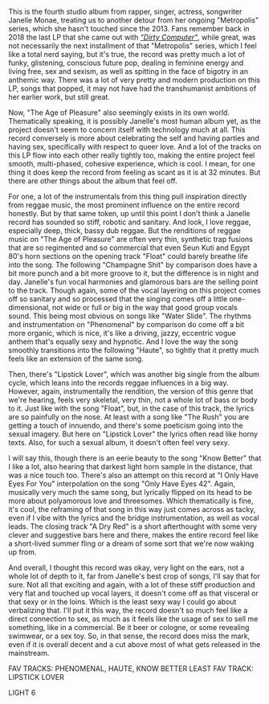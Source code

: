 This is the fourth studio album from rapper, singer, actress, songwriter Janelle Monae, treating us to another detour from her ongoing "Metropolis" series, which she hasn't touched since the 2013. Fans remember back in 2018 the last LP that she came out with _["Dirty Computer"](/videos/2592)_, while great, was not necessarily the next installment of that "Metropolis" series, which I feel like a total nerd saying, but it's true, the record was pretty much a lot of funky, glistening, conscious future pop, dealing in feminine energy and living free, sex and sexism, as well as spitting in the face of bigotry in an anthemic way. There was a lot of very pretty and modern production on this LP, songs that popped, it may not have had the transhumanist ambitions of her earlier work, but still great.

Now, "The Age of Pleasure" also seemingly exists in its own world. Thematically speaking, it is possibly Janelle's most human album yet, as the project doesn't seem to concern itself with technology much at all. This record conversely is more about celebrating the self and having parties and having sex, specifically with respect to queer love. And a lot of the tracks on this LP flow into each other really tightly too, making the entire project feel smooth, multi-phased, cohesive experience, which is cool. I mean, for one thing it does keep the record from feeling as scant as it is at 32 minutes. But there are other things about the album that feel off.

For one, a lot of the instrumentals from this thing pull inspiration directly from reggae music, the most prominent influence on the entire record honestly. But by that same token, up until this point I don't think a Janelle record has sounded so stiff, robotic and sanitary. And look, I love reggae, especially deep, thick, bassy dub reggae. But the renditions of reggae music on "The Age of Pleasure" are often very thin, synthetic trap fusions that are so regimented and so commercial that even Seun Kuti and Egypt 80's horn sections on the opening track "Float" could barely breathe life into the song. The following "Champagne Shit" by comparison does have a bit more punch and a bit more groove to it, but the difference is in night and day. Janelle's fun vocal harmonies and glamorous bars are the selling point to the track. Though again, some of the vocal layering on this project comes off so sanitary and so processed that the singing comes off a little one-dimensional, not wide or full or big in the way that good group vocals sound. This being most obvious on songs like "Water Slide". The rhythms and instrumentation on "Phenomenal" by comparison do come off a bit more organic, which is nice, it's like a driving, jazzy, eccentric vogue anthem that's equally sexy and hypnotic. And I love the way the song smoothly transitions into the following "Haute", so tightly that it pretty much feels like an extension of the same song.

Then, there's "Lipstick Lover", which was another big single from the album cycle, which leans into the records reggae influences in a big way. However, again, instrumentally the rendition, the version of this genre that we're hearing, feels very skeletal, very thin, not a whole lot of bass or body to it. Just like with the song "Float", but, in the case of this track, the lyrics are so painfully on the nose. At least with a song like "The Rush" you are getting a touch of innuendo, and there's some poeticism going into the sexual imagery. But here on "Lipstick Lover" the lyrics often read like horny texts. Also, for such a sexual album, it doesn't often feel very sexy.

I will say this, though there is an eerie beauty to the song "Know Better" that I like a lot, also hearing that darkest light horn sample in the distance, that was a nice touch too. There's also an attempt on this record at "I Only Have Eyes For You" interpolation on the song "Only Have Eyes 42". Again, musically very much the same song, but lyrically flipped on its head to be more about polyamorous love and threesomes. Which thematically is fine, it's cool, the reframing of that song in this way just comes across as tacky, even if I vibe with the lyrics and the bridge instrumentation, as well as vocal leads. The closing track "A Dry Red" is a short afterthought with some very clever and suggestive bars here and there, makes the entire record feel like a short-lived summer fling or a dream of some sort that we're now waking up from.

And overall, I thought this record was okay, very light on the ears, not a whole lot of depth to it, far from Janelle's best crop of songs, I'll say that for sure. Not all that exciting and again, with a lot of these stiff production and very flat and touched up vocal layers, it doesn't come off as that visceral or that sexy or in the loins. Which is the least sexy way I could go about verbalizing that. I'll put it this way, the record doesn't so much feel like a direct connection to sex, as much as it feels like the usage of sex to sell me something, like in a commercial. Be it beer or cologne, or some revealing swimwear, or a sex toy. So, in that sense, the record does miss the mark, even if it is overall decent and a cut above most of what gets released in the mainstream.

FAV TRACKS: PHENOMENAL, HAUTE, KNOW BETTER
LEAST FAV TRACK: LIPSTICK LOVER

LIGHT 6
